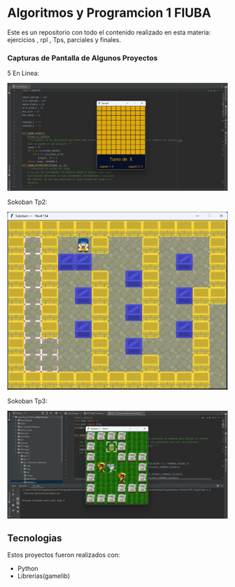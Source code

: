 # Algoritmos y Programcion 1 FIUBA
Este es un repositorio con todo el contenido realizado en esta materia: ejercicios , rpl , Tps, parciales y finales.
### Capturas de Pantalla de Algunos Proyectos

5 En Linea:

![5-EN-LINEA](readme/desarrollo-5-en-linea.png)

Sokoban Tp2:

![SOKOBAN](readme/sokoban-tp2.png)

Sokoban Tp3:

![SOKOBAN](readme/desarrollo-sokoban.png)

## Tecnologias 

Estos proyectos fueron realizados con: 

* Python 
* Librerias(gamelib)







